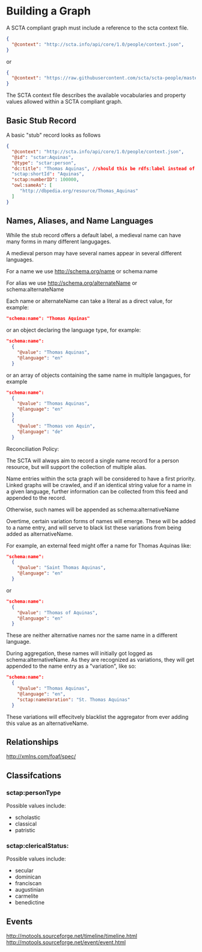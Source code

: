 # Building a Graph

A SCTA compliant graph must include a reference to the scta context file.

```json
{
  "@context": "http://scta.info/api/core/1.0/people/context.json",
}
```

or

```json
{
  "@context": "https://raw.githubusercontent.com/scta/scta-people/master/context.json",
}
```

The SCTA context file describes the available vocabularies and property values allowed within a SCTA compliant graph.

## Basic Stub Record
A basic "stub" record looks as follows

```json
{
  "@context": "http://scta.info/api/core/1.0/people/context.json",
  "@id": "sctar:Aquinas",
  "@type": "sctar:person",
  "dc:title": "Thomas Aquinas", //should this be rdfs:label instead of dc:title
  "sctap:shortId": "Aquinas",
  "sctap:numberID": 100000,
  "owl:sameAs": [
     "http://dbpedia.org/resource/Thomas_Aquinas"
  ]
}  
```
## Names, Aliases, and Name Languages

While the stub record offers a default label, a medieval name can have many forms in many different langugages.

A medieval person may have several names appear in several different languages.

For a name we use http://schema.org/name or schema:name

For alias we use http://schema.org/alternateName or schema:alternateName

Each name or alternateName can take a literal as a direct value, for example:

```json
"schema:name": "Thomas Aquinas"
```
or an object declaring the language type, for example:

```json
"schema:name":
  {
    "@value": "Thomas Aquinas",
    "@language": "en"
  }
```

or an array of objects containing the same name in multiple langagues, for example

```json
"schema:name":
  {
    "@value": "Thomas Aquinas",
    "@language": "en"
  }
  {
    "@value": "Thomas von Aquin",
    "@language": "de"
  }
```

Reconciliation Policy:

The SCTA will always aim to record a single name record for a person resource, but will support the collection of multiple alias.

Name entries within the scta graph will be considered to have a first priority. Linked graphs will be crawled, and if an identical string value for a name in a given language, further information can be collected from this feed and appended to the record.

Otherwise, such names will be appended as schema:alternativeName

Overtime, certain variation forms of names will emerge. These will be added to a name entry, and will serve to black list these variations from being added as alternativeName.

For example, an external feed might offer a name for Thomas Aquinas like:

```json
"schema:name":
  {
    "@value": "Saint Thomas Aquinas",
    "@language": "en"
  }
```
or
```json
"schema:name":
  {
    "@value": "Thomas of Aquinas",
    "@language": "en"
  }
```

These are neither alternative names nor the same name in a different language.

During aggregation, these names will initially got logged as schema:alternativeName. As they are recognized as variations, they will get appended to the name entry as a "variation", like so:

```json
"schema:name":
  {
    "@value": "Thomas Aquinas",
    "@language": "en",
    "sctap:nameVaration": "St. Thomas Aquinas"
  }
```

 These variations will effecitvely blacklist the aggregator from ever adding this value as an alternativeName.


## Relationships

http://xmlns.com/foaf/spec/

## Classifcations

### sctap:personType

Possible values include:
* scholastic
* classical
* patristic

### sctap:clericalStatus:
Possible values include:
* secular
* dominican
* franciscan
* augustinian
* carmelite
* benedictine

## Events

http://motools.sourceforge.net/timeline/timeline.html
http://motools.sourceforge.net/event/event.html
